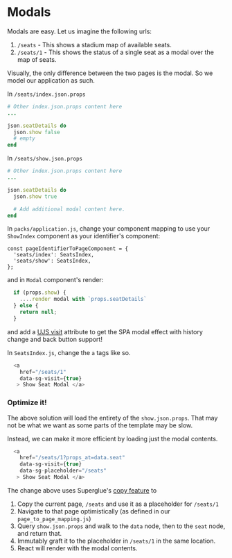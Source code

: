 # Modals

Modals are easy. Let us imagine the following urls:

1. `/seats` - This shows a stadium map of available seats.
2. `/seats/1` - This shows the status of a single seat as a modal over the map
of seats.

Visually, the only difference between the two pages is the modal. So we model
our application as such.

In `/seats/index.json.props`

```ruby
# Other index.json.props content here
...

json.seatDetails do
  json.show false
  # empty
end
```

In `/seats/show.json.props`

```ruby
# Other index.json.props content here
...

json.seatDetails do
  json.show true

  # Add additional modal content here.
end
```

In `packs/application.js`, change your component mapping to use your `ShowIndex`
component as your identifier's component:

```
const pageIdentifierToPageComponent = {
  'seats/index': SeatsIndex,
  'seats/show': SeatsIndex,
};
```

and in `Modal` component's render:

```js
  if (props.show) {
    ....render modal with `props.seatDetails`
  } else {
    return null;
  }
```

and add a [UJS visit] attribute to get the SPA modal effect with history change
and back button support!

In `SeatsIndex.js`, change the `a` tags like so.

```js
  <a
    href="/seats/1"
    data-sg-visit={true}
   > Show Seat Modal </a>
```

### Optimize it!

The above solution will load the entirety of the `show.json.props`. That may
not be what we want as some parts of the template may be slow.

Instead, we can make it more efficient by loading just the modal contents.

```js
  <a
    href="/seats/1?props_at=data.seat"
    data-sg-visit={true}
    data-sg-placeholder="/seats"
   > Show Seat Modal </a>
```

The change above uses Superglue's [copy feature] to

1. Copy the current page, `/seats` and use it as a placeholder for `/seats/1`
2. Navigate to that page optimistically (as defined in our `page_to_page_mapping.js`)
3. Query `show.json.props` and walk to the `data` node, then to the `seat` node,
and return that.
4. Immutably graft it to the placeholder in `/seats/1` in the same location.
5. React will render with the modal contents.

[copy feature]: ../navigation.md#placeholders
[UJS visit]: ../navigation.md#single-page-navigation-using-visit
